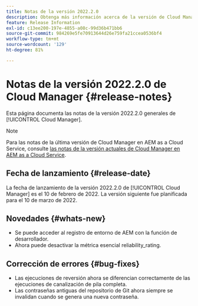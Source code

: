 ```yaml
---
title: Notas de la versión 2022.2.0
description: Obtenga más información acerca de la versión de Cloud Manager 2022.2.0.
feature: Release Information
exl-id: c13ee200-197e-4855-a08c-99d36b471bb6
source-git-commit: 984269e5fe70913644d26e759fa21ccea0536bf4
workflow-type: tm+mt
source-wordcount: '129'
ht-degree: 81%

---
```


# Notas de la versión 2022.2.0 de Cloud Manager {#release-notes}

Esta página documenta las notas de la versión 2022.2.0 generales de [!UICONTROL Cloud Manager].

>[!NOTE]
>
>Para las notas de la última versión de Cloud Manager en AEM as a Cloud Service, consulte [las notas de la versión actuales de Cloud Manager en AEM as a Cloud Service](https://experienceleague.adobe.com/es/docs/experience-manager-cloud-service/content/release-notes/cloud-manager/current).

## Fecha de lanzamiento {#release-date}

La fecha de lanzamiento de la versión 2022.2.0 de [!UICONTROL Cloud Manager] es el 10 de febrero de 2022. La versión siguiente fue planificada para el 10 de marzo de 2022.

## Novedades {#whats-new}

* Se puede acceder al registro de entorno de AEM con la función de desarrollador.
* Ahora puede desactivar la métrica esencial reliability_rating.

## Corrección de errores {#bug-fixes}

* Las ejecuciones de reversión ahora se diferencian correctamente de las ejecuciones de canalización de pila completa.
* Las contraseñas antiguas del repositorio de Git ahora siempre se invalidan cuando se genera una nueva contraseña.

